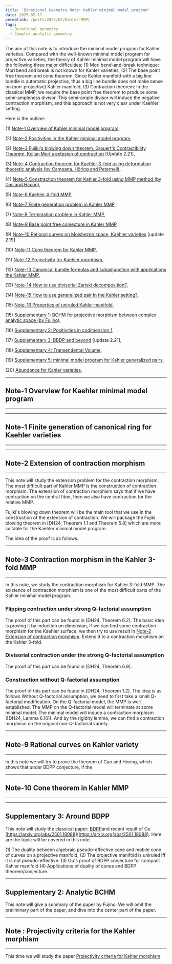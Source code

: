 ```yaml
---
title: 'Birational Geometry Note: Kahler minimal model program'
date: 2025-02-17
permalink: /posts/2025/02/Kahler-MMP/
tags:
  - Birational geometry
  - Complex analytic geometry
---
```


The aim of this note is to introduce the minimal model program for Kahler varieties. Compared with the well-known minimal model program for projective varieties, the theory of Kahler minimal model program will have the following three major difficulties: (1) Mori bend-and-break technique: Mori bend and break is not known for Kahler varieties, (2) The base point free theorem and cone theorem: Since Kahler manifold with a big line bundle is automatic projective, thus a big line bundle does not make sense on (non-projective) Kahler manifold, (3) Contraction theorem: In the classical MMP, we require the base point free theorem to produce some semi-ampleness divisor. This semi-ample divisor will induce the negative contraction morphism, and this approach is not very clear under Kaehler setting.


Here is the outline:

(1) [Note-1 Overview of Kahler minimal model program](https://yilimath.github.io/files/Birational/KahlerMMP/Overview.pdf),

(2) [Note-2 Positivities in the Kahler minimal model program](),

(2) [Note-3 Fujiki's blowing down theorem, Grauert's Contractibility Theorem, Kollar-Mori's extesion of contraction](https://yilimath.github.io/files/Birational/KahlerMMP/Contraction.pdf) [Update 2.21],

(3) [Note-4 Contraction theorem for Kaehler 3-fold using deformation theoretic analysis (by Campana, Höring and Peternell)](https://yilimath.github.io/files/Birational/KahlerMMP/ContractionNefReduction.pdf),

(4) [Note-5 Constraction theorem for Kahler 3-fold using MMP method (by Das and Hacon)](https://yilimath.github.io/files/Birational/KahlerMMP/ContractionDasHacon.pdf),

(5) [Note-6 Kaehler 4-fold MMP](),

(6) [Note-7 Finite generation problem in Kahler MMP](),

(7) [Note-8 Termination problem in Kahler MMP](),

(8) [Note-9 Base point free conjecture in Kahler MMP](),

(9) [Note-10 Rational curves on Moishezon space, Kaehler varieties](https://yilimath.github.io/files/Birational/KahlerMMP/Rationalcurve.pdf) [update 2.19]

(10) [Note-11 Cone theorem for Kahler MMP](),

(11) [Note-12 Projectivity for Kaehler morphism](),

(12) [Note-13 Canonical bundle formulas and subadjunction with applications the Kahler MMP](),

(13) [Note-14 How to use divisorial Zariski decomposition?](),

(14) [Note-15 How to use generalized pair in the Kahler setting?](),

(15) [Note-16 Properties of uniruled Kahler manifold](),

(15) [Supplementary 1: BCHM for projective morphism between complex analytic space (by Fujino)](),

(16) [Supplementary 2: Positivities in codimension 1](),

(17) [Supplementary 3: BBDP and beyond](https://yilimath.github.io/files/Birational/KahlerMMP/BDPPandBeyond.pdf) [update 2.21],

(18) [Supplementary 4: Transendental Volume](),

(19) [Supplementary 5: minimal model program for Kahler generalized pairs](),

(20) [Abundance for Kahler varieties](),


---
## Note-1 Overview for Kaehler minimal model program
---


---
## Note-1 Finite generation of canonical ring for Kaehler varieties
---



---
## Note-2 Extension of contraction morphism
---

This note will study the extension problem for the contraction morphism. The most difficult part of Kahler MMP is the construction of contraction morphism. The extension of contraction morphism says that if we have contraction on the central fiber, then we also have contraction for the relative MMP. 

Fujiki's blowing down theorem will be the main tool that we use in the construction of the extension of contraction. We will package the Fujiki blowing theorem in [DH24, Theorem 1.1 and Theorem 5.8] which are more suitable for the Kaehler minimal model program. 

The idea of the proof is as follows. 


---
## Note-3 Contraction morphism in the Kahler 3-fold MMP
---

In this note, we study the contraction morphism for Kahler 3-fold MMP. The existence of contraction morphism is one of the most difficult parts of the Kahler minimal model program. 


### Flipping contraction under strong Q-factorial assumption

The proof of this part can be found in [DH24, Theorem 6.2]. The basic idea is proving it by induction on dimension, if we can find some contraction morphism for the Kaehler surface, we then try to use result in [Note-2 Extension of contraction morphism](https://yilimath.github.io/files/Birational/KahlerMMP/ExtensionContraction.pdf). Extend it to a contraction morphism on the Kahler 3-fold. 



### Divisorial contraction under the strong Q-factorial assumption

The proof of this part can be found in [DH24, Theorem 6.9]. 


### Constraction without Q-factorial assumption

The proof of this part can be found in [DH24, Theorem 1.2]. The idea is as follows Without Q-factorial assumption, we need to first take a small Q-factorial modification. On the Q-factorial model, the MMP is well established. The MMP on the Q-factorial model will terminate at some minimal model. The minimal model will induce a contraction morphism ([DH24, Lemma 6.16]). And by the rigidity lemma, we can find a contraction morphism on the original non-Q-factorial variety.


---
## Note-9 Rational curves on Kahler variety
---

In this note we will try to prove the theorem of Cao and Horing, which shows that under BDPP conjecture, if the 


---
## Note-10 Cone theorem in Kahler MMP
---




---
## Supplementary 3: Around BDPP

This note will study the classical paper: [BDPP](http://sebastien.boucksom.perso.math.cnrs.fr/publis/BDPP.pdf)and recent result of Ou [https://arxiv.org/abs/2501.18088](https://arxiv.org/abs/2501.18088). Here are the topic will be covered in this note.

(1) The duality between algebraic pseudo-effective cone and mobile cone of curves on a projective manifold,
(2) The projective manifold is uniruled iff it is not pseudo-effective.
(3) Ou's proof of BDPP conjecture for compact Kahler manifold
(4) Applications of duality of cones and BDPP theorem/conjecture.



---
## Supplementary 2: Analytic BCHM

This note will give a summary of the paper by Fujino. We will omit the preliminary part of the paper, and dive into the center part of the paper. 



---
## Note : Projectivity criteria for the Kahler morphism
---

This time we will study the paper [Projectivity criteria for Kahler morphism](https://arxiv.org/abs/2404.13927). 


